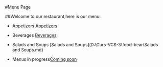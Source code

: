 #Menu Page

##Welcome to our restaurant,here is our menu:

- Appetizers [Appetizers](D:\Curs-VCS-3\food-bear\Appetizers.md)
- Beverages [Beverages](D:\Curs-VCS-3\food-bear\Beverages.md)
- Salads and Soups [Salads and Soups](D:\Curs-VCS-3\food-bear\Salads and Soups.md)

- Menus in progress[Coming soon](D:\Curs-VCS-3\food-bear\Menuinprogress.md)